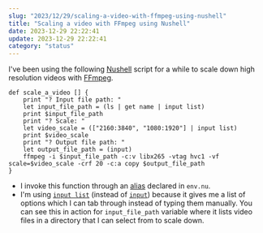 ```yaml
---
slug: "2023/12/29/scaling-a-video-with-ffmpeg-using-nushell"
title: "Scaling a video with FFmpeg using Nushell"
date: 2023-12-29 22:22:41
update: 2023-12-29 22:22:41
category: "status"
---
```


I've been using the following [Nushell](https://www.nushell.sh/) script for a while to scale down high resolution videos with [FFmpeg](https://ffmpeg.org/).

```nu
def scale_a_video [] {
	print "? Input file path: "
	let input_file_path = (ls | get name | input list)
	print $input_file_path
	print "? Scale: "
	let video_scale = (["2160:3840", "1080:1920"] | input list)
	print $video_scale
	print "? Output file path: "
	let output_file_path = (input)
	ffmpeg -i $input_file_path -c:v libx265 -vtag hvc1 -vf scale=$video_scale -crf 20 -c:a copy $output_file_path
}
```

- I invoke this function through an [alias](https://www.nushell.sh/book/aliases.html#persisting) declared in `env.nu`.
- I'm using [`input list`](https://www.nushell.sh/commands/docs/input_list.html) (instead of [`input`](https://www.nushell.sh/commands/docs/input.html)) because it gives me a list of options which I can tab through instead of typing them manually. You can see this in action for `input_file_path` variable where it lists video files in a directory that I can select from to scale down.

